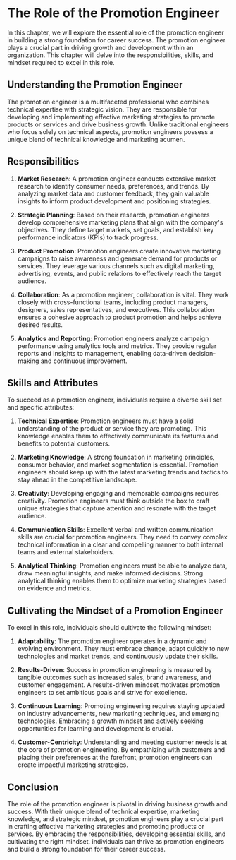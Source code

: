 The Role of the Promotion Engineer
===========================================

In this chapter, we will explore the essential role of the promotion engineer in building a strong foundation for career success. The promotion engineer plays a crucial part in driving growth and development within an organization. This chapter will delve into the responsibilities, skills, and mindset required to excel in this role.

Understanding the Promotion Engineer
------------------------------------

The promotion engineer is a multifaceted professional who combines technical expertise with strategic vision. They are responsible for developing and implementing effective marketing strategies to promote products or services and drive business growth. Unlike traditional engineers who focus solely on technical aspects, promotion engineers possess a unique blend of technical knowledge and marketing acumen.

Responsibilities
----------------

1. **Market Research**: A promotion engineer conducts extensive market research to identify consumer needs, preferences, and trends. By analyzing market data and customer feedback, they gain valuable insights to inform product development and positioning strategies.

2. **Strategic Planning**: Based on their research, promotion engineers develop comprehensive marketing plans that align with the company's objectives. They define target markets, set goals, and establish key performance indicators (KPIs) to track progress.

3. **Product Promotion**: Promotion engineers create innovative marketing campaigns to raise awareness and generate demand for products or services. They leverage various channels such as digital marketing, advertising, events, and public relations to effectively reach the target audience.

4. **Collaboration**: As a promotion engineer, collaboration is vital. They work closely with cross-functional teams, including product managers, designers, sales representatives, and executives. This collaboration ensures a cohesive approach to product promotion and helps achieve desired results.

5. **Analytics and Reporting**: Promotion engineers analyze campaign performance using analytics tools and metrics. They provide regular reports and insights to management, enabling data-driven decision-making and continuous improvement.

Skills and Attributes
---------------------

To succeed as a promotion engineer, individuals require a diverse skill set and specific attributes:

1. **Technical Expertise**: Promotion engineers must have a solid understanding of the product or service they are promoting. This knowledge enables them to effectively communicate its features and benefits to potential customers.

2. **Marketing Knowledge**: A strong foundation in marketing principles, consumer behavior, and market segmentation is essential. Promotion engineers should keep up with the latest marketing trends and tactics to stay ahead in the competitive landscape.

3. **Creativity**: Developing engaging and memorable campaigns requires creativity. Promotion engineers must think outside the box to craft unique strategies that capture attention and resonate with the target audience.

4. **Communication Skills**: Excellent verbal and written communication skills are crucial for promotion engineers. They need to convey complex technical information in a clear and compelling manner to both internal teams and external stakeholders.

5. **Analytical Thinking**: Promotion engineers must be able to analyze data, draw meaningful insights, and make informed decisions. Strong analytical thinking enables them to optimize marketing strategies based on evidence and metrics.

Cultivating the Mindset of a Promotion Engineer
-----------------------------------------------

To excel in this role, individuals should cultivate the following mindset:

1. **Adaptability**: The promotion engineer operates in a dynamic and evolving environment. They must embrace change, adapt quickly to new technologies and market trends, and continuously update their skills.

2. **Results-Driven**: Success in promotion engineering is measured by tangible outcomes such as increased sales, brand awareness, and customer engagement. A results-driven mindset motivates promotion engineers to set ambitious goals and strive for excellence.

3. **Continuous Learning**: Promoting engineering requires staying updated on industry advancements, new marketing techniques, and emerging technologies. Embracing a growth mindset and actively seeking opportunities for learning and development is crucial.

4. **Customer-Centricity**: Understanding and meeting customer needs is at the core of promotion engineering. By empathizing with customers and placing their preferences at the forefront, promotion engineers can create impactful marketing strategies.

Conclusion
----------

The role of the promotion engineer is pivotal in driving business growth and success. With their unique blend of technical expertise, marketing knowledge, and strategic mindset, promotion engineers play a crucial part in crafting effective marketing strategies and promoting products or services. By embracing the responsibilities, developing essential skills, and cultivating the right mindset, individuals can thrive as promotion engineers and build a strong foundation for their career success.

